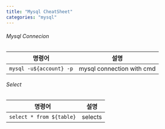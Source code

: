 ```yaml
---
title: "Mysql CheatSheet"
categories: "mysql"
---
```


###### Mysql Connecion

| 명령어                  | 설명                      |
| ----------------------- | ------------------------- |
| `mysql -u${account} -p` | mysql connection with cmd |

###### Select

| 명령어                   | 설명    |
| ------------------------ | ------- |
| `select * from ${table}` | selects |
